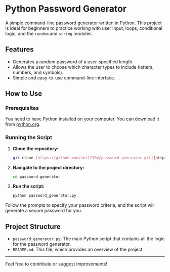 # Python Password Generator

A simple command-line password generator written in Python. This project is ideal for beginners to practice working with user input, loops, conditional logic, and the `random` and `string` modules.

## Features

-   Generates a random password of a user-specified length.
-   Allows the user to choose which character types to include (letters, numbers, and symbols).
-   Simple and easy-to-use command-line interface.

## How to Use

### Prerequisites

You need to have Python installed on your computer. You can download it from [python.org](https://www.python.org/).

### Running the Script

1.  **Clone the repository:**
    ```bash
    git clone [https://github.com/anil2104/password-generator.git](https://github.com/anil2104/password-generator.git)
    ```
    

2.  **Navigate to the project directory:**
    ```bash
    cd password-generator
    ```

3.  **Run the script:**
    ```bash
    python password_generator.py
    ```

Follow the prompts to specify your password criteria, and the script will generate a secure password for you.

## Project Structure

-   `password_generator.py`: The main Python script that contains all the logic for the password generator.
-   `README.md`: This file, which provides an overview of the project.

---
Feel free to contribute or suggest improvements!
